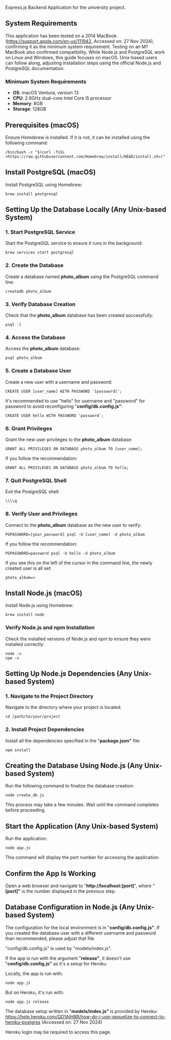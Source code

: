 Express.js Backend Application for the university project.

## System Requirements

This application has been tested on a 2014 MacBook (https://support.apple.com/en-us/111942, Accessed on: 27 Nov 2024), confirming it as the minimum system requirement. Testing on an M1 MacBook also confirmed compatibility. While Node.js and PostgreSQL work on Linux and Windows, this guide focuses on macOS. Unix-based users can follow along, adjusting installation steps using the official Node.js and PostgreSQL documentation.

### Minimum System Requirements

- **OS**: macOS Ventura, version 13
- **CPU**: 2.6GHz dual-core Intel Core i5 processor
- **Memory**: 8GB
- **Storage**: 128GB

## Prerequisites (macOS)

Ensure Homebrew is installed. If it is not, it can be installed using the following command:

```
/bin/bash -c "$(curl -fsSL <https://raw.githubusercontent.com/Homebrew/install/HEAD/install.sh>)"
```

## Install PostgreSQL (macOS)

Install PostgreSQL using Homebrew:

```
brew install postgresql
```

## Setting Up the Database Locally (Any Unix-based System)

### 1. Start PostgreSQL Service

Start the PostgreSQL service to ensure it runs in the background:

```
brew services start postgresql
```

### 2. Create the Database

Create a database named **photo_album** using the PostgreSQL command line:

```
createdb photo_album
```

### 3. Verify Database Creation

Check that the **photo_album** database has been created successfully:

```
psql -l
```

### 4. Access the Database

Access the **photo_album** database:

```
psql photo_album
```

### 5. Create a Database User

Create a new user with a username and password:

```
CREATE USER [user_name] WITH PASSWORD '[password]';
```

It's recommended to use "hello" for username and "password" for password to avoid reconfiguring "**config/db.config.js"**:

```
CREATE USER hello WITH PASSWORD 'password';
```

### 6. Grant Privileges

Grant the new user privileges to the **photo_album** database:

```
GRANT ALL PRIVILEGES ON DATABASE photo_album TO [user_name];
```

If you follow the recommendation:

```
GRANT ALL PRIVILEGES ON DATABASE photo_album TO hello;
```

### 7. Quit PostgreSQL Shell

Exit the PostgreSQL shell:

```
\\\\q
```

### 8. Verify User and Privileges

Connect to the **photo_album** database as the new user to verify:

```
PGPASSWORD=[your_password] psql -U [user_name] -d photo_album
```

If you follow the recommendation:

```
PGPASSWORD=password psql -U hello -d photo_album
```

If you see this on the left of the cursor in the command line, the newly created user is all set:

```
photo_album=>
```

## Install Node.js (macOS)

Install Node.js using Homebrew:

```
brew install node
```

### Verify Node.js and npm Installation

Check the installed versions of Node.js and npm to ensure they were installed correctly:

```
node -v
npm -v
```

## Setting Up Node.js Dependencies (Any Unix-based System)

### 1. Navigate to the Project Directory

Navigate to the directory where your project is located:

```
cd /path/to/your/project
```

### 2. Install Project Dependencies

Install all the dependencies specified in the "**package.json"** file:

```
npm install
```

## Creating the Database Using Node.js (Any Unix-based System)

Run the following command to finalize the database creation:

```
node create_db.js
```

This process may take a few minutes. Wait until the command completes before proceeding.

## Start the Application (Any Unix-based System)

Run the application:

```
node app.js
```

This command will display the port number for accessing the application.

## Confirm the App Is Working

Open a web browser and navigate to "**http://localhost:[port]**", where "**[port]"** is the number displayed in the previous step.

## Database Configuration in Node.js (Any Unix-based System)

The configuration for the local environment is in "**config/db.config.js"**. If you created the database user with a different username and password than recommended, please adjust that file.

"config/db.config.js" is used by "models/index.js".

If the app is run with the argument "**release"**, it doesn't use "**config/db.config.js"** as it's a setup for Heroku.

Locally, the app is run with:

```
node app.js
```

But on Heroku, it's run with:

```
node app.js release
```

The database setup written in "**models/index.js"** is provided by Heroku:
https://help.heroku.com/QD1AIH8R/how-do-i-use-sequelize-to-connect-to-heroku-postgres (Accessed on: 27 Nov 2024)

Heroku login may be required to access this page.